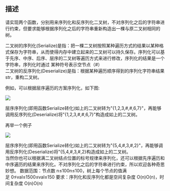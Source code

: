 ## 描述

请实现两个函数，分别用来序列化和反序列化二叉树，不对序列化之后的字符串进行约束，但要求能够根据序列化之后的字符串重新构造出一棵与原二叉树相同的树。

二叉树的序列化(Serialize)是指：把一棵二叉树按照某种遍历方式的结果以某种格式保存为字符串，从而使得内存中建立起来的二叉树可以持久保存。序列化可以基于先序、中序、后序、层序的二叉树等遍历方式来进行修改，序列化的结果是一个字符串，序列化时通过 某种符号表示空节点（#）  
二叉树的反序列化(Deserialize)是指：根据某种遍历顺序得到的序列化字符串结果str，重构二叉树。

例如，可以根据层序遍历的方案序列化，如下图:

![](https://uploadfiles.nowcoder.com/images/20210910/557336_1631245540483/320409CB186FCD18144519959D510D7E)

层序序列化(即用函数Serialize转化)如上的二叉树转为"{1,2,3,#,#,6,7}"，再能够调用反序列化(Deserialize)将"{1,2,3,#,#,6,7}"构造成如上的二叉树。

再举一个例子

![](https://uploadfiles.nowcoder.com/images/20241118/0_1731923302526/FE7ACD8B8711095B0A5D78E9AA35B68F)  

层序序列化(即用函数Serialize转化)如上的二叉树转为"{5,4,#,3,#,2}"，再能够调用反序列化(Deserialize)将"{5,4,#,3,#,2}构造成如上的二叉树。  
当然你也可以根据满二叉树结点位置的标号规律来序列化，还可以根据先序遍历和中序遍历的结果来序列化。不对序列化之后的字符串进行约束，所以欢迎各种奇思妙想。
数据范围：节点数 n≤100n≤100，树上每个节点的值满足 0≤val≤1500≤val≤150
要求：序列化和反序列化都是空间复杂度 O(n)O(n)，时间复杂度 O(n)O(n)